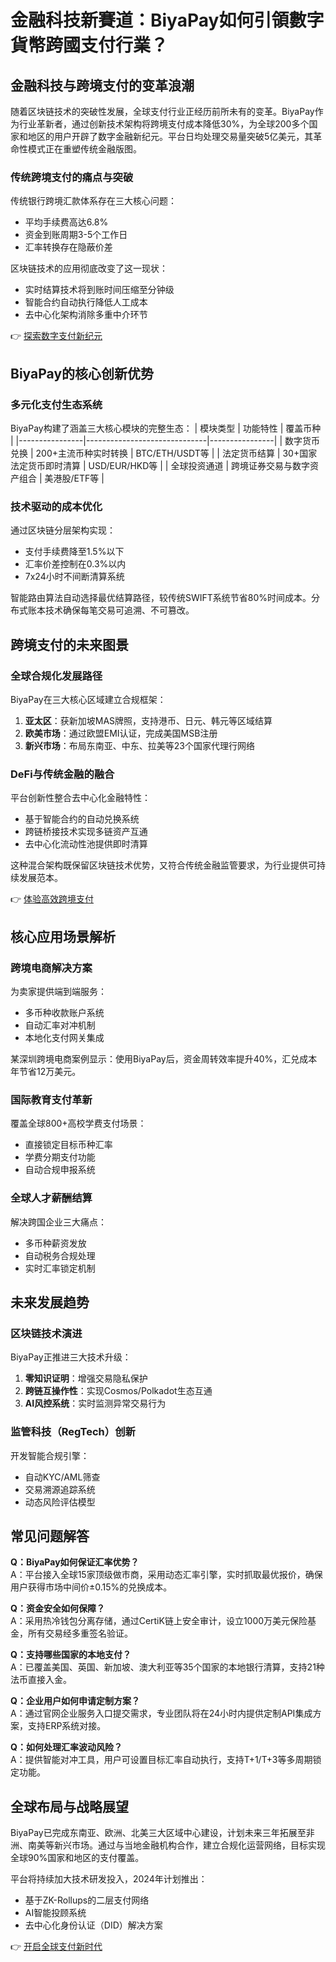 # 金融科技新賽道：BiyaPay如何引領數字貨幣跨國支付行業？

## 金融科技与跨境支付的变革浪潮

随着区块链技术的突破性发展，全球支付行业正经历前所未有的变革。BiyaPay作为行业革新者，通过创新技术架构将跨境支付成本降低30%，为全球200多个国家和地区的用户开辟了数字金融新纪元。平台日均处理交易量突破5亿美元，其革命性模式正在重塑传统金融版图。

### 传统跨境支付的痛点与突破

传统银行跨境汇款体系存在三大核心问题：
- 平均手续费高达6.8%
- 资金到账周期3-5个工作日
- 汇率转换存在隐蔽价差

区块链技术的应用彻底改变了这一现状：
- 实时结算技术将到账时间压缩至分钟级
- 智能合约自动执行降低人工成本
- 去中心化架构消除多重中介环节

👉 [探索数字支付新纪元](https://bit.ly/okx_welcome)

## BiyaPay的核心创新优势

### 多元化支付生态系统

BiyaPay构建了涵盖三大核心模块的完整生态：
| 模块类型       | 功能特性                     | 覆盖币种       |
|----------------|------------------------------|----------------|
| 数字货币兑换   | 200+主流币种实时转换         | BTC/ETH/USDT等 |
| 法定货币结算   | 30+国家法定货币即时清算       | USD/EUR/HKD等  |
| 全球投资通道   | 跨境证券交易与数字资产组合   | 美港股/ETF等   |

### 技术驱动的成本优化

通过区块链分层架构实现：
- 支付手续费降至1.5%以下
- 汇率价差控制在0.3%以内
- 7x24小时不间断清算系统

智能路由算法自动选择最优结算路径，较传统SWIFT系统节省80%时间成本。分布式账本技术确保每笔交易可追溯、不可篡改。

## 跨境支付的未来图景

### 全球合规化发展路径

BiyaPay在三大核心区域建立合规框架：
1. **亚太区**：获新加坡MAS牌照，支持港币、日元、韩元等区域结算
2. **欧美市场**：通过欧盟EMI认证，完成美国MSB注册
3. **新兴市场**：布局东南亚、中东、拉美等23个国家代理行网络

### DeFi与传统金融的融合

平台创新性整合去中心化金融特性：
- 基于智能合约的自动兑换系统
- 跨链桥接技术实现多链资产互通
- 去中心化流动性池提供即时清算

这种混合架构既保留区块链技术优势，又符合传统金融监管要求，为行业提供可持续发展范本。

👉 [体验高效跨境支付](https://bit.ly/okx_welcome)

## 核心应用场景解析

### 跨境电商解决方案

为卖家提供端到端服务：
- 多币种收款账户系统
- 自动汇率对冲机制
- 本地化支付网关集成

某深圳跨境电商案例显示：使用BiyaPay后，资金周转效率提升40%，汇兑成本年节省12万美元。

### 国际教育支付革新

覆盖全球800+高校学费支付场景：
- 直接锁定目标币种汇率
- 学费分期支付功能
- 自动合规申报系统

### 全球人才薪酬结算

解决跨国企业三大痛点：
- 多币种薪资发放
- 自动税务合规处理
- 实时汇率锁定机制

## 未来发展趋势

### 区块链技术演进

BiyaPay正推进三大技术升级：
1. **零知识证明**：增强交易隐私保护
2. **跨链互操作性**：实现Cosmos/Polkadot生态互通
3. **AI风控系统**：实时监测异常交易行为

### 监管科技（RegTech）创新

开发智能合规引擎：
- 自动KYC/AML筛查
- 交易溯源追踪系统
- 动态风险评估模型

## 常见问题解答

**Q：BiyaPay如何保证汇率优势？**  
A：平台接入全球15家顶级做市商，采用动态汇率引擎，实时抓取最优报价，确保用户获得市场中间价±0.15%的兑换成本。

**Q：资金安全如何保障？**  
A：采用热冷钱包分离存储，通过CertiK链上安全审计，设立1000万美元保险基金，所有交易经多重签名验证。

**Q：支持哪些国家的本地支付？**  
A：已覆盖美国、英国、新加坡、澳大利亚等35个国家的本地银行清算，支持21种法币直接入金。

**Q：企业用户如何申请定制方案？**  
A：通过官网企业服务入口提交需求，专业团队将在24小时内提供定制API集成方案，支持ERP系统对接。

**Q：如何处理汇率波动风险？**  
A：提供智能对冲工具，用户可设置目标汇率自动执行，支持T+1/T+3等多周期锁定功能。

## 全球布局与战略展望

BiyaPay已完成东南亚、欧洲、北美三大区域中心建设，计划未来三年拓展至非洲、南美等新兴市场。通过与当地金融机构合作，建立合规化运营网络，目标实现全球90%国家和地区的支付覆盖。

平台将持续加大技术研发投入，2024年计划推出：
- 基于ZK-Rollups的二层支付网络
- AI智能投顾系统
- 去中心化身份认证（DID）解决方案

👉 [开启全球支付新时代](https://bit.ly/okx_welcome)